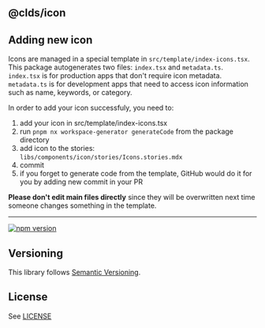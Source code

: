 ## @clds/icon

## Adding new icon

Icons are managed in a special template in `src/template/index-icons.tsx`.
This package autogenerates two files: `index.tsx` and `metadata.ts`.
`index.tsx` is for production apps that don't require icon metadata.
`metadata.ts` is for development apps that need to access icon information such as name, keywords, or category.

In order to add your icon successfuly, you need to:

1. add your icon in src/template/index-icons.tsx
2. run `pnpm nx workspace-generator generateCode` from the package directory
3. add icon to the stories: `libs/components/icon/stories/Icons.stories.mdx`
4. commit
5. if you forget to generate code from the template, GitHub would do it for you by adding new commit in your PR

**Please don't edit main files directly** since they will be overwritten next time someone changes something in the template.

---

[![npm version](https://img.shields.io/npm/v/@clds/icon)](https://www.npmjs.org/package/@clds/icon)

## Versioning

This library follows [Semantic Versioning](http://semver.org/).

## License

See [LICENSE](https://github.com/cloudinary/design-system/blob/main/LICENSE)
